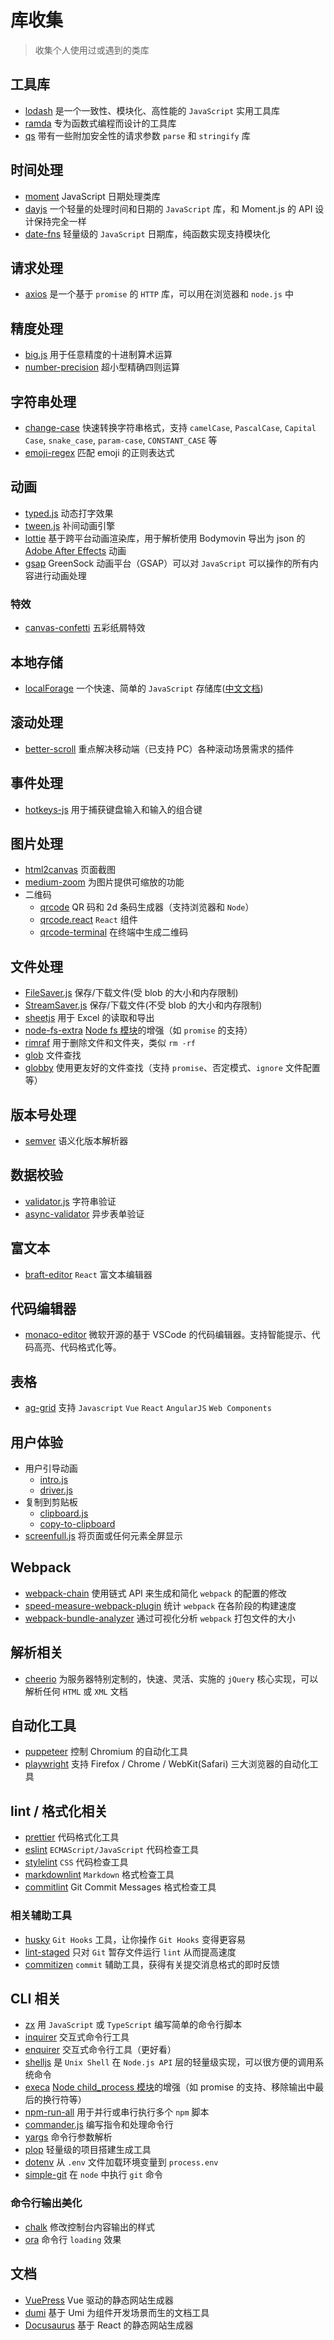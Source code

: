 # 库收集

> 收集个人使用过或遇到的类库

## 工具库

- [lodash](https://github.com/lodash/lodash) 是一个一致性、模块化、高性能的 `JavaScript` 实用工具库
- [ramda](https://github.com/ramda/ramda) 专为函数式编程而设计的工具库
- [qs](https://github.com/ljharb/qs) 带有一些附加安全性的请求参数 `parse` 和 `stringify` 库

## 时间处理

- [moment](https://github.com/moment/moment) JavaScript 日期处理类库
- [dayjs](https://github.com/iamkun/dayjs) 一个轻量的处理时间和日期的 `JavaScript` 库，和 Moment.js 的 API 设计保持完全一样
- [date-fns](https://github.com/date-fns/date-fns) 轻量级的 `JavaScript` 日期库，纯函数实现支持模块化

## 请求处理

- [axios](https://github.com/axios/axios) 是一个基于 `promise` 的 `HTTP` 库，可以用在浏览器和 `node.js` 中

## 精度处理

- [big.js](https://github.com/MikeMcl/big.js) 用于任意精度的十进制算术运算
- [number-precision](https://github.com/nefe/number-precision) 超小型精确四则运算

## 字符串处理

- [change-case](https://github.com/blakeembrey/change-case) 快速转换字符串格式，支持 `camelCase`, `PascalCase`, `Capital Case`, `snake_case`, `param-case`, `CONSTANT_CASE` 等
- [emoji-regex](https://github.com/mathiasbynens/emoji-regex) 匹配 emoji 的正则表达式

## 动画

- [typed.js](https://github.com/mattboldt/typed.js) 动态打字效果
- [tween.js](https://github.com/tweenjs/tween.js) 补间动画引擎
- [lottie](https://github.com/airbnb/lottie-web) 基于跨平台动画渲染库，用于解析使用 Bodymovin 导出为 json 的 [Adobe After Effects](https://www.adobe.com/products/aftereffects.html) 动画
- [gsap](https://github.com/greensock/GSAP) GreenSock 动画平台（GSAP）可以对 `JavaScript` 可以操作的所有内容进行动画处理

### 特效

- [canvas-confetti](https://github.com/catdad/canvas-confetti) 五彩纸屑特效

## 本地存储

- [localForage](https://github.com/localForage/localForage) 一个快速、简单的 `JavaScript` 存储库([中文文档](https://localforage.docschina.org/))

## 滚动处理

- [better-scroll](https://github.com/ustbhuangyi/better-scroll) 重点解决移动端（已支持 PC）各种滚动场景需求的插件

## 事件处理

- [hotkeys-js](https://github.com/jaywcjlove/hotkeys) 用于捕获键盘输入和输入的组合键

## 图片处理

- [html2canvas](https://github.com/niklasvh/html2canvas) 页面截图
- [medium-zoom](https://github.com/francoischalifour/medium-zoom) 为图片提供可缩放的功能
- 二维码
  - [qrcode](https://github.com/soldair/node-qrcode) QR 码和 2d 条码生成器（支持浏览器和 `Node`）
  - [qrcode.react](https://github.com/zpao/qrcode.react) `React` 组件
  - [qrcode-terminal](https://github.com/gtanner/qrcode-terminal) 在终端中生成二维码

## 文件处理

- [FileSaver.js](https://github.com/eligrey/FileSaver.js) 保存/下载文件(受 blob 的大小和内存限制)
- [StreamSaver.js](https://github.com/jimmywarting/StreamSaver.js) 保存/下载文件(不受 blob 的大小和内存限制)
- [sheetjs](https://github.com/SheetJS/sheetjs) 用于 Excel 的读取和导出
- [node-fs-extra](https://github.com/jprichardson/node-fs-extra) [Node fs 模块](http://nodejs.cn/api/fs.html#fs_file_system)的增强（如 `promise` 的支持）
- [rimraf](https://github.com/isaacs/rimraf) 用于删除文件和文件夹，类似 `rm -rf`
- [glob](https://github.com/isaacs/node-glob) 文件查找
- [globby](https://github.com/sindresorhus/globby) 使用更友好的文件查找（支持 `promise`、否定模式、`ignore` 文件配置等）

## 版本号处理

- [semver](https://github.com/npm/node-semver) 语义化版本解析器

## 数据校验

- [validator.js](https://github.com/validatorjs/validator.js) 字符串验证
- [async-validator](https://github.com/yiminghe/async-validator) 异步表单验证

## 富文本

- [braft-editor](https://github.com/margox/braft-editor) `React` 富文本编辑器

## 代码编辑器

- [monaco-editor](https://github.com/microsoft/monaco-editor) 微软开源的基于 VSCode 的代码编辑器。支持智能提示、代码高亮、代码格式化等。

## 表格

- [ag-grid](https://github.com/ag-grid/ag-grid) 支持 `Javascript` `Vue` `React` `AngularJS` `Web Components`

## 用户体验

- 用户引导动画
  - [intro.js](https://github.com/usablica/intro.js)
  - [driver.js](https://github.com/kamranahmedse/driver.js)
- 复制到剪贴板
  - [clipboard.js](https://github.com/zenorocha/clipboard.js)
  - [copy-to-clipboard](https://github.com/sudodoki/copy-to-clipboard)
- [screenfull.js](https://github.com/sindresorhus/screenfull.js) 将页面或任何元素全屏显示

## Webpack

- [webpack-chain](https://github.com/neutrinojs/webpack-chain) 使用链式 API 来生成和简化 `webpack` 的配置的修改
- [speed-measure-webpack-plugin](https://github.com/stephencookdev/speed-measure-webpack-plugin) 统计 `webpack` 在各阶段的构建速度
- [webpack-bundle-analyzer](https://github.com/webpack-contrib/webpack-bundle-analyzer) 通过可视化分析 `webpack` 打包文件的大小

## 解析相关

- [cheerio](https://github.com/cheeriojs/cheerio) 为服务器特别定制的，快速、灵活、实施的 `jQuery` 核心实现，可以解析任何 `HTML` 或 `XML` 文档

## 自动化工具

- [puppeteer](https://github.com/puppeteer/puppeteer) 控制 Chromium 的自动化工具
- [playwright](https://github.com/microsoft/playwright) 支持 Firefox / Chrome / WebKit(Safari) 三大浏览器的自动化工具

## lint / 格式化相关

- [prettier](https://github.com/prettier/prettier) 代码格式化工具
- [eslint](https://github.com/eslint/eslint) `ECMAScript/JavaScript` 代码检查工具
- [stylelint](https://github.com/stylelint/stylelint) `CSS` 代码检查工具
- [markdownlint](https://github.com/DavidAnson/markdownlint) `Markdown` 格式检查工具
- [commitlint](https://github.com/conventional-changelog/commitlint) Git Commit Messages 格式检查工具

### 相关辅助工具

- [husky](https://github.com/typicode/husky) `Git Hooks` 工具，让你操作 `Git Hooks` 变得更容易
- [lint-staged](https://github.com/okonet/lint-staged) 只对 `Git` 暂存文件运行 `lint` 从而提高速度
- [commitizen](https://github.com/commitizen/cz-cli) `commit` 辅助工具，获得有关提交消息格式的即时反馈

## CLI 相关

- [zx](https://github.com/google/zx) 用 `JavaScript` 或 `TypeScript` 编写简单的命令行脚本
- [inquirer](https://github.com/SBoudrias/Inquirer.js) 交互式命令行工具
- [enquirer](https://github.com/enquirer/enquirer) 交互式命令行工具（更好看）
- [shelljs](https://github.com/shelljs/shelljs) 是 `Unix Shell` 在 `Node.js API` 层的轻量级实现，可以很方便的调用系统命令
- [execa](https://github.com/sindresorhus/execa) [Node child_process 模块](http://nodejs.cn/api/child_process.html)的增强（如 promise 的支持、移除输出中最后的换行符等）
- [npm-run-all](https://github.com/mysticatea/npm-run-all) 用于并行或串行执行多个 `npm` 脚本
- [commander.js](https://github.com/tj/commander.js) 编写指令和处理命令行
- [yargs](https://github.com/yargs/yargs) 命令行参数解析
- [plop](https://github.com/plopjs/plop) 轻量级的项目搭建生成工具
- [dotenv](https://github.com/motdotla/dotenv) 从 `.env` 文件加载环境变量到 `process.env`
- [simple-git](https://github.com/steveukx/git-js) 在 `node` 中执行 `git` 命令

### 命令行输出美化

- [chalk](https://github.com/chalk/chalk) 修改控制台内容输出的样式
- [ora](https://github.com/sindresorhus/ora) 命令行 `loading` 效果

## 文档

- [VuePress](https://github.com/vuejs/vuepress) Vue 驱动的静态网站生成器
- [dumi](https://github.com/umijs/dumi) 基于 Umi 为组件开发场景而生的文档工具
- [Docusaurus](https://github.com/facebook/docusaurus) 基于 React 的静态网站生成器
